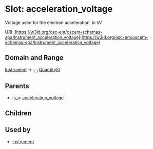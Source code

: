 
# Slot: acceleration_voltage

Voltage used for the electron acceleration, in kV

URI: [https://w3id.org/osc-em/oscem-schemas-spa/Instrument_acceleration_voltage](https://w3id.org/osc-em/oscem-schemas-spa/Instrument_acceleration_voltage)


## Domain and Range

[Instrument](Instrument.md) &#8594;  <sub>1..1</sub> [QuantitySI](QuantitySI.md)

## Parents

 *  is_a: [acceleration_voltage](acceleration_voltage.md)

## Children


## Used by

 * [Instrument](Instrument.md)
